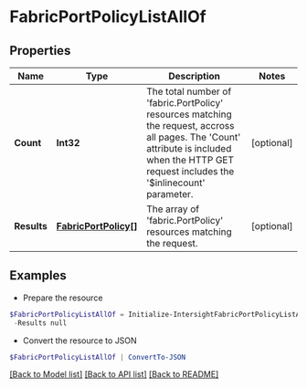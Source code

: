 # FabricPortPolicyListAllOf
## Properties

Name | Type | Description | Notes
------------ | ------------- | ------------- | -------------
**Count** | **Int32** | The total number of &#39;fabric.PortPolicy&#39; resources matching the request, accross all pages. The &#39;Count&#39; attribute is included when the HTTP GET request includes the &#39;$inlinecount&#39; parameter. | [optional] 
**Results** | [**FabricPortPolicy[]**](FabricPortPolicy.md) | The array of &#39;fabric.PortPolicy&#39; resources matching the request. | [optional] 

## Examples

- Prepare the resource
```powershell
$FabricPortPolicyListAllOf = Initialize-IntersightFabricPortPolicyListAllOf  -Count null `
 -Results null
```

- Convert the resource to JSON
```powershell
$FabricPortPolicyListAllOf | ConvertTo-JSON
```

[[Back to Model list]](../README.md#documentation-for-models) [[Back to API list]](../README.md#documentation-for-api-endpoints) [[Back to README]](../README.md)

